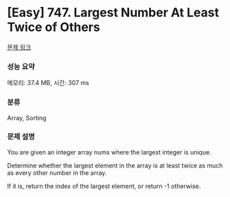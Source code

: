 # [Easy] 747. Largest Number At Least Twice of Others

[문제 링크](https://leetcode.com/problems/largest-number-at-least-twice-of-others/) 

### 성능 요약

메모리: 37.4 MB, 시간: 307 ms

### 분류

Array, Sorting

### 문제 설명

<p>You are given an integer array nums where the largest integer is unique.</p>
<p>Determine whether the largest element in the array is at least twice as much as every other number in the array.</p>
<p>If it is, return the index of the largest element, or return -1 otherwise.</p>
